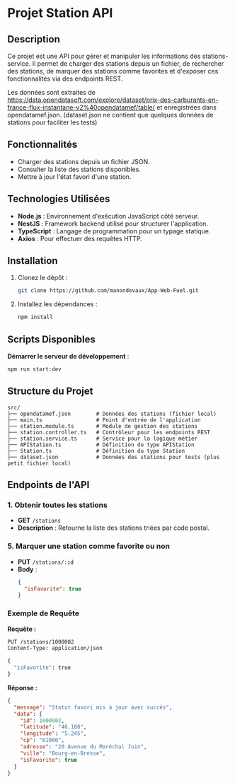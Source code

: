 # Projet Station API

## Description
Ce projet est une API pour gérer et manipuler les informations des stations-service. Il permet de charger des stations depuis un fichier, de rechercher des stations, de marquer des stations comme favorites et d'exposer ces fonctionnalités via des endpoints REST.

Les données sont extraites de https://data.opendatasoft.com/explore/dataset/prix-des-carburants-en-france-flux-instantane-v2%40opendatamef/table/ et enregistrées dans opendatamef.json. (dataset.json ne contient que quelques données de stations pour faciliter les tests)

## Fonctionnalités

- Charger des stations depuis un fichier JSON.
- Consulter la liste des stations disponibles.
- Mettre à jour l'état favori d'une station.

## Technologies Utilisées

- **Node.js** : Environnement d'exécution JavaScript côté serveur.
- **NestJS** : Framework backend utilisé pour structurer l'application.
- **TypeScript** : Langage de programmation pour un typage statique.
- **Axios** : Pour effectuer des requêtes HTTP.

## Installation

1. Clonez le dépôt :
   ```bash
   git clone https://github.com/manondevaux/App-Web-Fuel.git
   ```

2. Installez les dépendances :
   ```bash
   npm install
   ```

## Scripts Disponibles

**Démarrer le serveur de développement** :
  ```bash
  npm run start:dev
  ```

## Structure du Projet

```
src/
├── opendatamef.json        # Données des stations (fichier local)
├── main.ts                 # Point d'entrée de l'application
├── station.module.ts       # Module de gestion des stations
├── station.controller.ts   # Contrôleur pour les endpoints REST
├── station.service.ts      # Service pour la logique métier
├── APIStation.ts           # Définition du type APIStation
├── Station.ts              # Définition du type Station
├── dataset.json            # Données des stations pour tests (plus petit fichier local)
```

## Endpoints de l'API

### 1. Obtenir toutes les stations
- **GET** `/stations`
- **Description** : Retourne la liste des stations triées par code postal.

### 5. Marquer une station comme favorite ou non
- **PUT** `/stations/:id`
- **Body** :
  ```json
  {
    "isFavorite": true
  }
  ```

### Exemple de Requête

**Requête :**
```bash
PUT /stations/1000002
Content-Type: application/json

{
  "isFavorite": true
}
```

**Réponse :**
```json
{
  "message": "Statut favori mis à jour avec succès",
  "data": {
    "id": 1000002,
    "latitude": "46.188",
    "longitude": "5.245",
    "cp": "01000",
    "adresse": "20 Avenue du Maréchal Juin",
    "ville": "Bourg-en-Bresse",
    "isFavorite": true
  }
}
```